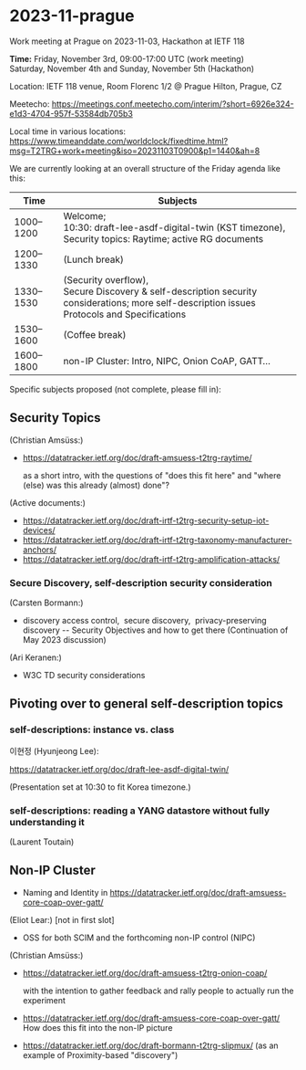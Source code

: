 # 2023-11-prague
Work meeting at Prague on 2023-11-03, Hackathon at IETF 118

**Time:** Friday, November 3rd, 09:00-17:00 UTC (work meeting)<br>
Saturday, November 4th and Sunday, November 5th (Hackathon)

Location: IETF 118 venue, Room Florenc 1/2 @ Prague Hilton, Prague, CZ

Meetecho:
https://meetings.conf.meetecho.com/interim/?short=6926e324-e1d3-4704-957f-53584db705b3

Local time in various locations:<br>
https://www.timeanddate.com/worldclock/fixedtime.html?msg=T2TRG+work+meeting&iso=20231103T0900&p1=1440&ah=8<br>

We are currently looking at an overall structure of the Friday agenda like this:


| Time      | Subjects                                                                                                                                         |
|-----------|--------------------------------------------------------------------------------------------------------------------------------------------------|
| 1000–1200 | Welcome; <br>10:30: draft-lee-asdf-digital-twin (KST timezone), <br>Security topics: Raytime; active RG documents                              |
| 1200–1330 | (Lunch break)                                                                                                                                    |
| 1330–1530 | (Security overflow), <br>Secure Discovery & self-description security considerations; more self-description issues<br>Protocols and Specifications |
| 1530–1600 | (Coffee break)                                                                                                                                   |
| 1600–1800 | non-IP Cluster: Intro, NIPC, Onion CoAP, GATT…                                                                                                   |

Specific subjects proposed (not complete, please fill in):

## Security Topics

(Christian Amsüss:) 

* <https://datatracker.ietf.org/doc/draft-amsuess-t2trg-raytime/>

  as a short intro, with the questions of "does this fit here" and
  "where (else) was this already (almost) done"?

(Active documents:)

* <https://datatracker.ietf.org/doc/draft-irtf-t2trg-security-setup-iot-devices/>
* <https://datatracker.ietf.org/doc/draft-irtf-t2trg-taxonomy-manufacturer-anchors/>
* <https://datatracker.ietf.org/doc/draft-irtf-t2trg-amplification-attacks/>

### Secure Discovery, self-description security consideration

(Carsten Bormann:)

* discovery access control,  secure discovery,  privacy-preserving discovery -- Security Objectives and how to get there
  (Continuation of May 2023 discussion)

(Ari Keranen:)

* W3C TD security considerations

## Pivoting over to general self-description topics

### self-descriptions: instance vs. class

이현정 (Hyunjeong Lee): 

https://datatracker.ietf.org/doc/draft-lee-asdf-digital-twin/

(Presentation set at 10:30 to fit Korea timezone.)

### self-descriptions: reading a YANG datastore without fully understanding it

(Laurent Toutain)

## Non-IP Cluster

* Naming and Identity in <https://datatracker.ietf.org/doc/draft-amsuess-core-coap-over-gatt/>


(Eliot Lear:) \[not in first slot]

* OSS for both SCIM and the forthcoming non-IP control (NIPC)

(Christian Amsüss:) 

* <https://datatracker.ietf.org/doc/draft-amsuess-t2trg-onion-coap/>

  with the intention to gather feedback and rally people to actually
  run the experiment

* <https://datatracker.ietf.org/doc/draft-amsuess-core-coap-over-gatt/>
  How does this fit into the non-IP picture
  
* <https://datatracker.ietf.org/doc/draft-bormann-t2trg-slipmux/>
  (as an example of Proximity-based "discovery")
  
